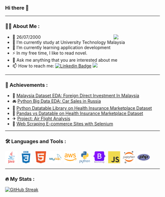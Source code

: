 ### Hi there 👋

<!--
**MQiLEE/MQiLEE** is a ✨ _special_ ✨ repository because its `README.md` (this file) appears on your GitHub profile.

Here are some ideas to get you started:

- 🔭 I’m currently working on ...
- 🌱 I’m currently learning ...
- 👯 I’m looking to collaborate on ...
- 🤔 I’m looking for help with ...
- 💬 Ask me about ...
- 📫 How to reach me: ...
- 😄 Pronouns: ...
- ⚡ Fun fact: ...
-->

---
### :woman_technologist: About Me :
<img align="right" width="30%" src="https://media.giphy.com/media/2IudUHdI075HL02Pkk/giphy.gif">

- 📆 26/07/2000
- 👯 I’m currently study at University Technology Malaysia
- 🌱 I’m currently learning application development
- ⚡ In my free time, I like to read novel.
- 💬 Ask me anything that you are interested about me
- 📫 How to reach me: [![Linkedin Badge](https://img.shields.io/badge/-hongpeigeok-blue?style=flat&logo=Linkedin&logoColor=white)](https://www.linkedin.com/in/hong-pei-geok-b2378a202) <a href="mailto:peigeok0726@gmail.com"><img src="https://img.shields.io/badge/peigeok0726@gmail.com-D14836?style=flat&logo=gmail&logoColor=white"> </a>

---

### 🏅 Achievements :
- 💸 [Malaysia Dataset EDA: Foreign Direct Investment In Malaysia](https://github.com/peiyu00/Python_EDA/tree/main/Malaysia%20EDA/Haha)
- 🚘 [Python Big Data EDA: Car Sales in Russia](https://github.com/peiyu00/Python-big-data/tree/main/Assignment%201/Haha)
- 💊 [Python Datatable Library on Health Insurance Marketplace Dataset](https://github.com/peiyu00/Python-big-data/tree/main/Assignment%202a/AdMiPeQa)
- 🏥 [Pandas vs Datatable on Health Insurance Marketplace Dataset](https://github.com/peiyu00/Python-big-data/tree/main/Assignment%202b/AdMiPeQa)
- ✈ [Project: Air Flight Analysis](https://github.com/peiyu00/Python-big-data/tree/main/Project/AdMiPeQa)
- 🛒 [Web Scraping E-commerce Sites with Selenium](https://github.com/peiyu00/python-web/tree/main/selenium/AdMiPeQa)

---
### :hammer_and_wrench: Languages and Tools :
<div>
  <img src="https://github.com/devicons/devicon/blob/master/icons/java/java-original-wordmark.svg" title="Java" alt="Java" width="40" height="40"/>&nbsp;
  <img src="https://github.com/devicons/devicon/blob/master/icons/css3/css3-plain-wordmark.svg"  title="CSS3" alt="CSS" width="40" height="40"/>&nbsp;
  <img src="https://github.com/devicons/devicon/blob/master/icons/html5/html5-original.svg" title="HTML5" alt="HTML" width="40" height="40"/>&nbsp;
  <img src="https://github.com/devicons/devicon/blob/master/icons/mysql/mysql-original-wordmark.svg" title="MySQL"  alt="MySQL" width="40" height="40"/>&nbsp;
  <img src="https://github.com/devicons/devicon/blob/master/icons/amazonwebservices/amazonwebservices-plain-wordmark.svg" title="AWS" alt="AWS" width="40" height="40"/>&nbsp;
  <img src="https://raw.githubusercontent.com/devicons/devicon/master/icons/python/python-original-wordmark.svg" title="Python" **alt="Python" width="40" height="40"/>&nbsp;
  <img src="https://raw.githubusercontent.com/devicons/devicon/master/icons/bootstrap/bootstrap-original-wordmark.svg" title="Bootstrap" **alt="Bootstrap" width="40" height="40"/>&nbsp;
  <img src="https://raw.githubusercontent.com/devicons/devicon/master/icons/javascript/javascript-original.svg" title="Javascript" **alt="Javascript" width="40" height="40"/>&nbsp;
  <img src="https://raw.githubusercontent.com/devicons/devicon/master/icons/jupyter/jupyter-original-wordmark.svg" title="Jupyter" **alt="Jupyter" width="40" height="40"/>&nbsp;
  <img src="https://raw.githubusercontent.com/devicons/devicon/master/icons/php/php-original.svg" title="PHP" **alt="PHP" width="40" height="40"/>
</div>

---
### :fire: My Stats :
[![GitHub Streak](http://github-readme-streak-stats.herokuapp.com?user=peiyu00)](https://git.io/streak-stats)
